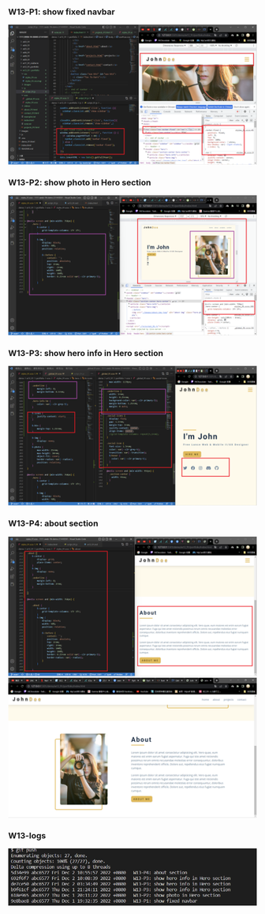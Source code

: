 ### W13-P1: show fixed navbar

![](w13-p1.png)

### W13-P2: show photo in Hero section

![](w13-p2.png)

### W13-P3: show hero info in Hero section

![](w13-p3.png)

### W13-P4: about section

![](w13-p4-1.png)
![](w13-p4-2.png)

### W13-logs

![](w13-logs.png)